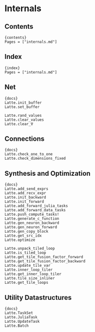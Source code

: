 # Internals

## Contents

    {contents}
    Pages = ["internals.md"]

## Index

    {index}
    Pages = ["internals.md"]

## Net

    {docs}
    Latte.init_buffer
    Latte.set_buffer

    Latte.rand_values
    Latte.clear_values
    Latte.clear_∇

## Connections

    {docs}
    Latte.check_one_to_one
    Latte.check_dimensions_fixed

## Synthesis and Optimization

    {docs}
    Latte.add_send_exprs
    Latte.add_recv_expr
    Latte.init_backward
    Latte.init_forward
    Latte.add_forward_julia_tasks
    Latte.add_forward_data_tasks
    Latte.push_compute_tasks!
    Latte.generate_c_function
    Latte.gen_neuron_backward
    Latte.gen_neuron_forward
    Latte.gen_copy_block
    Latte.get_src_idx
    Latte.optimize

    Latte.unpack_tiled_loop
    Latte.is_tiled_loop
    Latte.get_tile_fusion_factor_forward
    Latte.get_tile_fusion_factor_backward
    Latte.update_tile_var
    Latte.inner_loop_tiler
    Latte.get_inner_loop_tiler
    Latte.tile_size_inliner
    Latte.get_tile_loops

## Utility Datastructures

    {docs}
    Latte.TaskSet
    Latte.JuliaTask
    Latte.UpdateTask
    Latte.Batch
